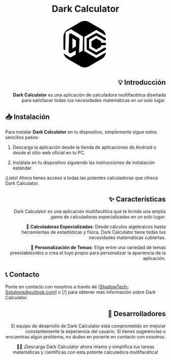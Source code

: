 <div align="center" content="justify">
  
  # Dark Calculator
</div>

<div align="center" content="justify">
  <img src="GITHUB/logo-darkcalculator.png" width="150">
</div>

<div align="right" content="justify">
  
  ## 💡 Introducción
  **Dark Calculator** es una aplicación de calculadora multifacética diseñada para satisfacer todas tus necesidades     matemáticas en un solo lugar.
</div>

<div align="left" content="justify">
  
  ## 📥 Instalación

  Para instalar **Dark Calculator** en tu dispositivo, simplemente sigue estos sencillos pasos:

  1. Descarga la aplicación desde la tienda de aplicaciones de Android o desde el sitio web oficial en tu PC.

  2. Instálala en tu dispositivo siguiendo las instrucciones de instalación estándar.

  ¡Listo! Ahora tienes acceso a todas las potentes calculadoras que ofrece Dark Calculator.
</div>

<div align="right" content="justify">
  
  ## ✨ Características

  Dark Calculator es una aplicación multifacética que te brinda una amplia gama de calculadoras especializadas en un solo lugar:

   🧮 **Calculadoras Especializadas**: Desde cálculos algebraicos hasta herramientas de estadísticas y física, Dark Calculator tiene todas tus necesidades matemáticas cubiertas.

   🎨 **Personalización de Temas**: Elige entre una variedad de temas preestablecidos o crea el tuyo propio para personalizar la apariencia de la aplicación.
</div>

<div align="left" content="justify">
  
  ## 📞 Contacto

  Ponte en contacto con nosotros a través de [ShadowTech-Solutions@outlook.com] o [/] para obtener más información sobre Dark Calculator.
</div>

<div align="right" content="justify">
  
  ## 👤 Desarrolladores

  El equipo de desarrollo de Dark Calculator está comprometido en mejorar constantemente la experiencia del usuario. Si   tienes sugerencias o encuentras algún problema, no dudes en ponerte en contacto con nosotros.
</div>

<div align="center" content="justify">
💫🧮 ¡Descarga Dark Calculator ahora mismo y simplifica tus tareas matemáticas y científicas con esta potente calculadora multifacética!
</div>
